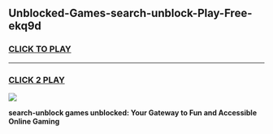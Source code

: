 
## Unblocked-Games-search-unblock-Play-Free-ekq9d
<h3>
<a href="https://premium76.site?title=search-unblock&ref=18A1">CLICK TO PLAY</a></h3>
<hr>

<h3>
<a href="https://premium76.site?title=search-unblock&ref=18A1">CLICK 2 PLAY</a>
  
</h3>

<a href="https://premium76.site?title=search-unblock&ref=18A1"><img src="https://clearcache.store/games.png"></a>


**search-unblock games unblocked: Your Gateway to Fun and Accessible Online Gaming**
